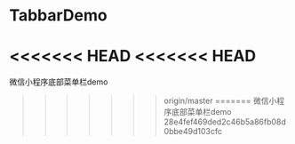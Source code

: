 # TabbarDemo
<<<<<<< HEAD
<<<<<<< HEAD
=======
微信小程序底部菜单栏demo
>>>>>>> origin/master
=======
微信小程序底部菜单栏demo
>>>>>>> 28e4fef469ded2c46b5a86fb08d0bbe49d103cfc
